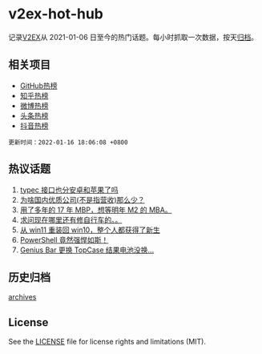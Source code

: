 # v2ex-hot-hub

 记录[V2EX](https://www.v2ex.com/)从 2021-01-06 日至今的热门话题。每小时抓取一次数据，按天[归档](archives)。
 
 ## 相关项目

- [GitHub热榜](https://github.com/snaildev/github-hot-hub)
- [知乎热榜](https://github.com/snaildev/zhihu-hot-hub)
- [微博热榜](https://github.com/snaildev/weibo-hot-hub)
- [头条热榜](https://github.com/snaildev/toutiao-hot-hub)
- [抖音热榜](https://github.com/snaildev/douyin-hot-hub)


 `更新时间：2022-01-16 18:06:08 +0800`

## 热议话题

1. [typec 接口也分安卓和苹果了吗](https://www.v2ex.com/t/828528)
1. [为啥国内优质公司(不是指营收)那么少？](https://www.v2ex.com/t/828562)
1. [用了多年的 17 年 MBP，想等明年 M2 的 MBA。](https://www.v2ex.com/t/828464)
1. [求问现在哪里还有修自行车的。。](https://www.v2ex.com/t/828532)
1. [从 win11 重装回 win10，整个人都获得了新生](https://www.v2ex.com/t/828569)
1. [PowerShell 竟然强悍如斯！](https://www.v2ex.com/t/828462)
1. [Genius Bar 更换 TopCase 结果电池没换...](https://www.v2ex.com/t/828490)

## 历史归档

[archives](archives)

## License

See the [LICENSE](LICENSE) file for license rights and limitations (MIT).
